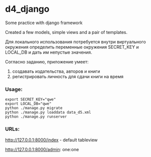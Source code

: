 # d4_django
Some practice with django framework

Created a few models, simple views and a pair of templates.

Для локального использования потребуется внутри виртуального окружения определить переменные окружения SECRET_KEY и LOCAL_DB и дать им непустые значения.

Согласно заданию, приложение умеет:
1. создавать издательства, авторов и книги
2. регистрировать личность для сдачи книги на время

### Usage:
```
export SECRET_KEY="qwe"
export LOCAL_DB="qwe"
python ./manage.py migrate
python ./manage.py loaddata data_d5.xml
python ./manage.py runserver
```
### URLs:

http://127.0.0.1:8000/index - default tableview

http://127.0.0.1:8000/admin:
one:one
